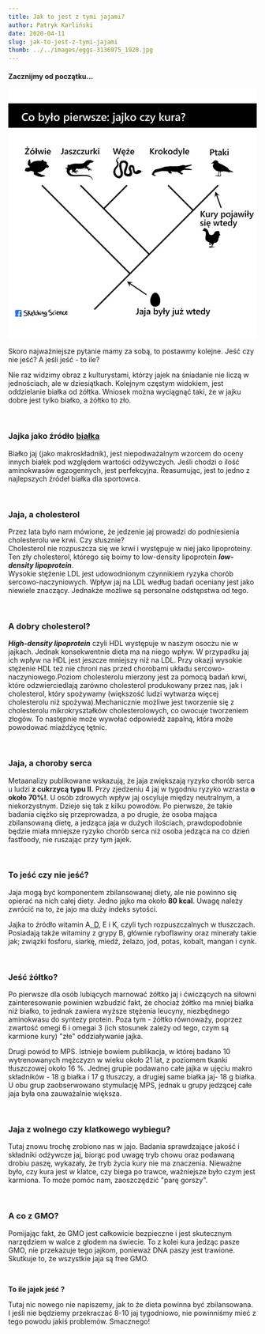 ```yaml
---
title: Jak to jest z tymi jajami?
author: Patryk Karliński
date: 2020-04-11
slug: jak-to-jest-z-tymi-jajami
thumb: ../../images/eggs-3136975_1920.jpg
---
```


#### Zacznijmy od początku...

![](../../images/86935791_2644316375621984_4578945937996513280_n.jpg)

Skoro najważniejsze pytanie mamy za sobą, to postawmy kolejne. Jeść czy nie jeść? A jeśli jeść - to ile?

Nie raz widzimy obraz z kulturystami, którzy jajek na śniadanie nie liczą w jednościach, ale w dziesiątkach. Kolejnym częstym widokiem, jest oddzielanie białka od żółtka. Wniosek można wyciągnąć taki, że w jajku dobre jest tylko białko, a żółtko to zło.

<p>&nbsp;</p>

### Jajka jako źródło [białka](https://zachlorowani.pl/bialko-w-diecie-sportowca/)

Białko jaj (jako makroskładnik), jest niepodważalnym wzorcem do oceny innych białek pod względem wartości odżywczych. Jeśli chodzi o ilość aminokwasów egzogennych, jest perfekcyjna. Reasumując, jest to jedno z najlepszych źródeł białka dla sportowca.

<p>&nbsp;</p>

### Jaja, a cholesterol

Przez lata było nam mówione, że jedzenie jaj prowadzi do podniesienia cholesterolu we krwi. Czy słusznie?  
Cholesterol nie rozpuszcza się we krwi i występuje w niej jako lipoproteiny. Ten zły cholesterol, którego się boimy to low-density lipoprotein **_low-density lipoprotein_**.  
Wysokie stężenie LDL jest udowodnionym czynnikiem ryzyka chorób sercowo-naczyniowych. Wpływ jaj na LDL według badań oceniany jest jako niewiele znaczący. Jednakże możliwe są personalne odstępstwa od tego.

<p>&nbsp;</p>

### A dobry cholesterol?

**_High-density lipoprotein_** czyli HDL występuje w naszym osoczu nie w jajkach. Jednak konsekwentnie dieta ma na niego wpływ. W przypadku jaj ich wpływ na HDL jest jeszcze mniejszy niż na LDL. Przy okazji wysokie stężenie HDL też nie chroni nas przed chorobami układu sercowo-naczyniowego.Poziom cholesterolu mierzony jest za pomocą badań krwi, które odzwierciedlają zarówno cholesterol produkowany przez nas, jak i cholesterol, który spożywamy (większość ludzi wytwarza więcej cholesterolu niż spożywa).Mechanicznie możliwe jest tworzenie się z cholesterolu mikrokryształków cholesterolowych, co owocuje tworzeniem złogów. To następnie może wywołać odpowiedź zapalną, która może powodować miażdżycę tętnic.

<p>&nbsp;</p>

### Jaja, a choroby serca

Metaanalizy publikowane wskazują, że jaja zwiększają ryzyko chorób serca u ludzi **z cukrzycą typu II.** Przy zjedzeniu 4 jaj w tygodniu ryzyko wzrasta **o około 70%!**. U osób zdrowych wpływ jaj oscyluje między neutralnym, a niekorzystnym. Dzieje się tak z kilku powodów. Po pierwsze, że takie badania ciężko się przeprowadza, a po drugie, że osoba mająca zbilansowaną dietę, a jedząca jaja w dużych ilościach, prawdopodobnie będzie miała mniejsze ryzyko chorób serca niż osoba jedząca na co dzień fastfoody, nie ruszając przy tym jajek.

<p>&nbsp;</p>

### To jeść czy nie jeść?

Jaja mogą być komponentem zbilansowanej diety, ale nie powinno się opierać na nich całej diety. Jedno jajko ma około **80 kcal**. Uwagę należy zwrócić na to, że jajo ma duży indeks sytości.

Jajka to źródło witamin A[, D,](https://zachlorowani.pl/najwazniejszy-suplement-dla-plywaka/) E i K, czyli tych rozpuszczalnych w tłuszczach. Posiadają także witaminy z grypy B, głównie ryboflawiny oraz minerały takie jak; związki fosforu, siarkę, miedź, żelazo, jod, potas, kobalt, mangan i cynk.

<p>&nbsp;</p>

### Jeść żółtko?

Po pierwsze dla osób lubiących marnować żółtko jaj i ćwiczących na siłowni zainteresowanie powinien wzbudzić fakt, że chociaż żółtko ma mniej białka niż białko, to jednak zawiera wyższe stężenia leucyny, niezbędnego aminokwasu do syntezy protein. Poza tym - żółtko równoważy, poprzez zwartość omegi 6 i omegai 3 (ich stosunek zależy od tego, czym są karmione kury) "złe" oddziaływanie jajka.

Drugi powód to MPS. Istnieje bowiem publikacja, w której badano 10 wytrenowanych mężczyzn w wieku około 21 lat, z poziomem tkanki tłuszczowej około 16 %. Jednej grupie podawano całe jajka w ujęciu makro składników - 18 g białka i 17 g tłuszczy, a drugiej same białka jaj- 18 g białka. U obu grup zaobserwowano stymulację MPS, jednak u grupy jedzącej całe jaja była ona zauważalnie większa.

<p>&nbsp;</p>

### **Jaja z wolnego czy klatkowego wybiegu?**

Tutaj znowu trochę zrobiono nas w jajo. Badania sprawdzające jakość i składniki odżywcze jaj, biorąc pod uwagę tryb chowu oraz podawaną drobiu paszę, wykazały, że tryb życia kury nie ma znaczenia. Nieważne było, czy kura jest w klatce, czy biega po trawce, ważniejsze było czym jest karmiona. To może pomóc nam, zaoszczędzić "parę gorszy".

<p>&nbsp;</p>

### **A co z GMO?**

Pomijając fakt, że GMO jest całkowicie bezpieczne i jest skutecznym narzędziem w walce z głodem na świecie. To z kolei kura jedząc pasze GMO, nie przekazuje tego jajkom, ponieważ DNA paszy jest trawione. Skutkuje to, że wszystkie jaja są free GMO.

<p>&nbsp;</p>

**To ile jajek jeść ?**

Tutaj nic nowego nie napiszemy, jak to że dieta powinna być zbilansowana. I jeśli nie będziemy przekraczać 8-10 jaj tygodniowo, nie powinniśmy mieć z tego powodu jakiś problemów. Smacznego!
